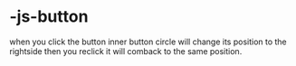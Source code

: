 # -js-button
when you click the button inner button circle will change its position to the rightside then you reclick it will comback to the same position.
